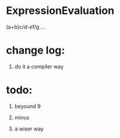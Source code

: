 ExpressionEvaluation
====================

(a+b)*c/d-e*f/g ...



change log:
===========

1. do it a compiler way


todo:
==========
1. beyound 9

2. minus

3. a wiser way
